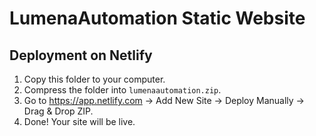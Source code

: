 # LumenaAutomation Static Website

## Deployment on Netlify

1. Copy this folder to your computer.
2. Compress the folder into `lumenaautomation.zip`.
3. Go to https://app.netlify.com → Add New Site → Deploy Manually → Drag & Drop ZIP.
4. Done! Your site will be live.
